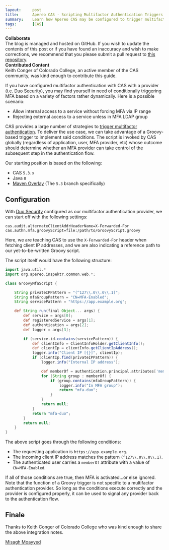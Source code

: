 ```yaml
---
layout:     post
title:      Apereo CAS - Scripting Multifactor Authentication Triggers
summary:    Learn how Apereo CAS may be configured to trigger multifactor authentication using Groovy conditionally decide whether MFA should be triggered for internal vs. external access, taking into account IP ranges, LDAP groups, etc.
tags:       [CAS]
---
```


<div class="alert alert-success">
  <strong>Collaborate</strong><br/>The blog is managed and hosted on GitHub. If you wish to update the contents of this post or if you have found an inaccuracy and wish to make corrections, we recommend that you please submit a pull request to <a href="https://github.com/apereo/apereo.github.io">this repository</a>.
</div>

<div class="alert alert-info">
  <strong>Contributed Content</strong><br/>Keith Conger of Colorado College, an active member of the CAS community, was kind enough to contribute this guide.
</div>

If you have configured multifactor authentication with CAS with a provider (i.e. [Duo Security](https://apereo.github.io/cas/5.3.x/installation/DuoSecurity-Authentication.html)), you may find yourself in need of conditionally triggering MFA based on a variety of factors rather dynamically. Here is a possible scenario:

- Allow internal access to a service without forcing MFA via IP range
- Rejecting external access to a service unless in MFA LDAP group

CAS provides a large number of strategies to [trigger multifactor authentication](https://apereo.github.io/cas/5.3.x/installation/Configuring-Multifactor-Authentication-Triggers.html). To deliver the use case, we can take advantage of a Groovy-based trigger to implement said conditions. The script is invoked by CAS globally (regardless of application, user, MFA provider, etc) whose outcome should determine whether an MFA provider can take control of the subsequent step in the authentication flow.

Our starting position is based on the following:

- CAS `5.3.x`
- Java `8`
- [Maven Overlay](https://github.com/apereo/cas-overlay-template) (The `5.3` branch specifically)

## Configuration

With [Duo Security](https://apereo.github.io/cas/5.3.x/installation/DuoSecurity-Authentication.html) configured as our multifactor authentication provider, we can start off with the following settings:

```properties
cas.audit.alternateClientAddrHeaderName=X-Forwarded-For
cas.authn.mfa.groovyScript=file:/path/to/GroovyScript.groovy
```

Here, we are teaching CAS to use the `X-Forwarded-For` header when fetching client IP addresses, and we are also indicating a reference path to our yet-to-be-written Groovy script.

The script itself would have the following structure:

```groovy
import java.util.*
import org.apereo.inspektr.common.web.*;

class GroovyMfaScript {

    String privateIPPattern = "(^127\\.0\\.0\\.1)";
    String mfaGroupPattern = "CN=MFA-Enabled";
    String servicePattern = "https://app.example.org";

    def String run(final Object... args) {
        def service = args[0];
        def registeredService = args[1];
        def authentication = args[2];
        def logger = args[3];

        if (service.id.contains(servicePattern)) {
            def clientInfo = ClientInfoHolder.getClientInfo();
            def clientIp = clientInfo.getClientIpAddress();
            logger.info("Client IP [{}]", clientIp);
            if (clientIp.find(privateIPPattern)) {
                logger.info("Internal IP address");

                def memberOf = authentication.principal.attributes['memberOf']
                for (String group : memberOf) {
                    if (group.contains(mfaGroupPattern)) {
                        logger.info("In MFA group");
                        return "mfa-duo";
                    }
                }
                return null;
            }
            return "mfa-duo";
        }
        return null;
    }
}
```

The above script goes through the following conditions:

- The requesting application is `https://app.example.org`.
- The incoming client IP address matches the pattern `(^127\\.0\\.0\\.1)`.
- The authenticated user carries a `memberOf` attribute with a value of `CN=MFA-Enabled`.

If all of those conditions are true, then MFA is activated...or else ignored. Note that the function of a Groovy trigger is not specific to a multifactor authentication provider. So long as the conditions execute correctly and the provider is configured properly, it can be used to signal any provider back to the authentication flow.

## Finale

Thanks to Keith Conger of Colorado College who was kind enough to share the above integration notes.

[Misagh Moayyed](https://twitter.com/misagh84)